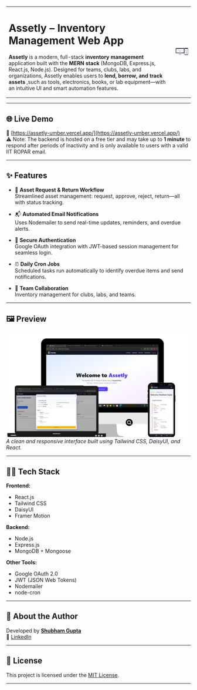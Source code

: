 
<table>
  <tr>
    <td>
      <h1>Assetly – Inventory Management Web App</h1>
      <p><strong>Assetly</strong> is a modern, full-stack <strong>inventory management</strong> application built with the <strong>MERN stack</strong> (MongoDB, Express.js, React.js, Node.js). Designed for teams, clubs, labs, and organizations, Assetly enables users to <strong>lend, borrow, and track assets</strong> ,such as tools, electronics, books, or lab equipment—with an intuitive UI and smart automation features.</p>
    </td>
    <td align="right">
      <img src="assets/Homepageimg.png" alt="Homepage Screenshot" width="280">
    </td>
  </tr>
</table>

---

## 🌐 Live Demo

🔗 [https://assetly-umber.vercel.app/](https://assetly-umber.vercel.app/)  
⚠️ Note: The backend is hosted on a free tier and may take up to **1 minute** to respond after periods of inactivity and is only available to users with a valid IIT ROPAR email.

---

## ✨ Features

- 🔁 **Asset Request & Return Workflow**  
  Streamlined asset management: request, approve, reject, return—all with status tracking.

- 📬 **Automated Email Notifications**  
  Uses Nodemailer to send real-time updates, reminders, and overdue alerts.

- 🔐 **Secure Authentication**  
  Google OAuth integration with JWT-based session management for seamless login.

- ⏰ **Daily Cron Jobs**  
  Scheduled tasks run automatically to identify overdue items and send notifications.

- 👥 **Team Collaboration**  
  Inventory management for clubs, labs, and teams.

---

## 🖼️ Preview

![Website Screenshot](assets/demoimg.png)  
_A clean and responsive interface built using Tailwind CSS, DaisyUI, and React._

---

## 🧑‍💻 Tech Stack

**Frontend:**
- React.js  
- Tailwind CSS  
- DaisyUI  
- Framer Motion

**Backend:**
- Node.js  
- Express.js  
- MongoDB + Mongoose

**Other Tools:**
- Google OAuth 2.0  
- JWT (JSON Web Tokens)  
- Nodemailer  
- node-cron

---

## 👤 About the Author

Developed by [**Shubham Gupta**](https://github.com/shubhamgupta1017)  
🔗 [LinkedIn](https://www.linkedin.com/in/shubham259gupta/)

---

## 📜 License

This project is licensed under the [MIT License](https://chatgpt.com/c/LICENSE).

---
